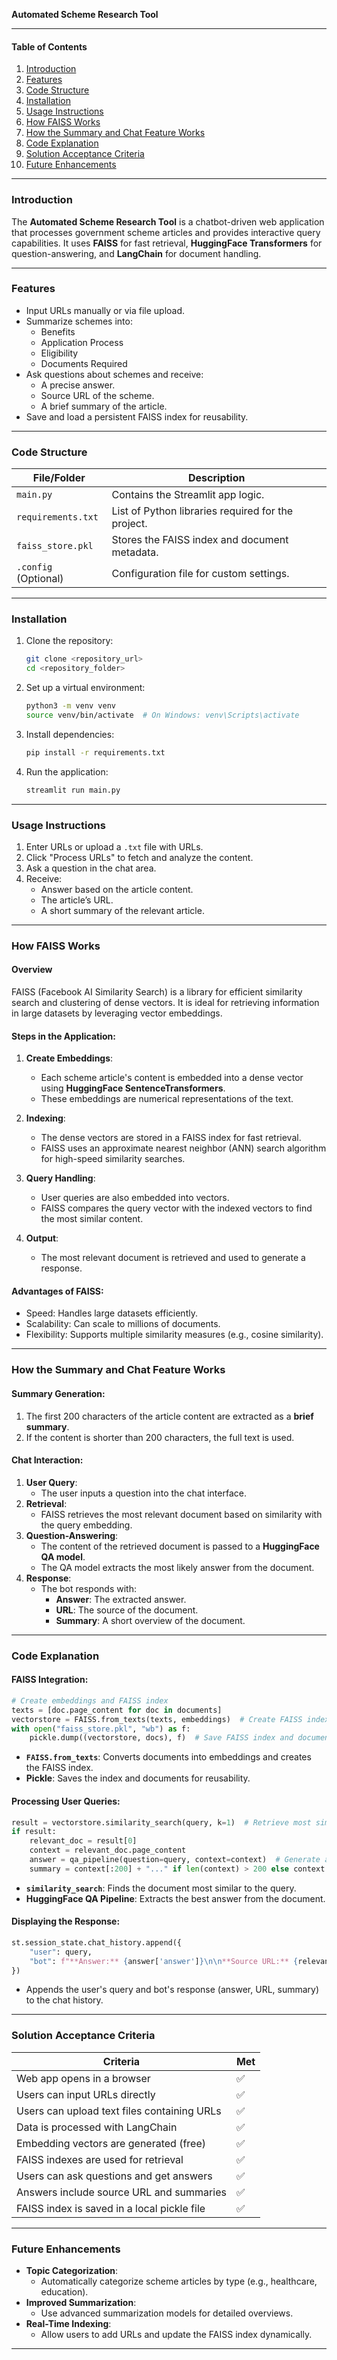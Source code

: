**Automated Scheme Research Tool**

---

#### **Table of Contents**
1. [Introduction](#introduction)
2. [Features](#features)
3. [Code Structure](#code-structure)
4. [Installation](#installation)
5. [Usage Instructions](#usage-instructions)
6. [How FAISS Works](#how-faiss-works)
7. [How the Summary and Chat Feature Works](#how-the-summary-and-chat-feature-works)
8. [Code Explanation](#code-explanation)
9. [Solution Acceptance Criteria](#solution-acceptance-criteria)
10. [Future Enhancements](#future-enhancements)

---

### **Introduction**

The **Automated Scheme Research Tool** is a chatbot-driven web application that processes government scheme articles and provides interactive query capabilities. It uses **FAISS** for fast retrieval, **HuggingFace Transformers** for question-answering, and **LangChain** for document handling.

---

### **Features**

- Input URLs manually or via file upload.
- Summarize schemes into:
  - Benefits
  - Application Process
  - Eligibility
  - Documents Required
- Ask questions about schemes and receive:
  - A precise answer.
  - Source URL of the scheme.
  - A brief summary of the article.
- Save and load a persistent FAISS index for reusability.

---

### **Code Structure**

| File/Folder          | Description                                                                 |
|----------------------|-----------------------------------------------------------------------------|
| `main.py`            | Contains the Streamlit app logic.                                          |
| `requirements.txt`   | List of Python libraries required for the project.                        |
| `faiss_store.pkl`    | Stores the FAISS index and document metadata.                             |
| `.config` (Optional) | Configuration file for custom settings.                                   |

---

### **Installation**

1. Clone the repository:
   ```bash
   git clone <repository_url>
   cd <repository_folder>
   ```

2. Set up a virtual environment:
   ```bash
   python3 -m venv venv
   source venv/bin/activate  # On Windows: venv\Scripts\activate
   ```

3. Install dependencies:
   ```bash
   pip install -r requirements.txt
   ```

4. Run the application:
   ```bash
   streamlit run main.py
   ```

---

### **Usage Instructions**

1. Enter URLs or upload a `.txt` file with URLs.
2. Click "Process URLs" to fetch and analyze the content.
3. Ask a question in the chat area.
4. Receive:
   - Answer based on the article content.
   - The article’s URL.
   - A short summary of the relevant article.

---

### **How FAISS Works**

#### **Overview**
FAISS (Facebook AI Similarity Search) is a library for efficient similarity search and clustering of dense vectors. It is ideal for retrieving information in large datasets by leveraging vector embeddings.

#### **Steps in the Application**:
1. **Create Embeddings**:
   - Each scheme article's content is embedded into a dense vector using **HuggingFace SentenceTransformers**.
   - These embeddings are numerical representations of the text.

2. **Indexing**:
   - The dense vectors are stored in a FAISS index for fast retrieval.
   - FAISS uses an approximate nearest neighbor (ANN) search algorithm for high-speed similarity searches.

3. **Query Handling**:
   - User queries are also embedded into vectors.
   - FAISS compares the query vector with the indexed vectors to find the most similar content.

4. **Output**:
   - The most relevant document is retrieved and used to generate a response.

#### **Advantages of FAISS**:
- Speed: Handles large datasets efficiently.
- Scalability: Can scale to millions of documents.
- Flexibility: Supports multiple similarity measures (e.g., cosine similarity).

---

### **How the Summary and Chat Feature Works**

#### **Summary Generation**:
1. The first 200 characters of the article content are extracted as a **brief summary**.
2. If the content is shorter than 200 characters, the full text is used.

#### **Chat Interaction**:
1. **User Query**:
   - The user inputs a question into the chat interface.
2. **Retrieval**:
   - FAISS retrieves the most relevant document based on similarity with the query embedding.
3. **Question-Answering**:
   - The content of the retrieved document is passed to a **HuggingFace QA model**.
   - The QA model extracts the most likely answer from the document.
4. **Response**:
   - The bot responds with:
     - **Answer**: The extracted answer.
     - **URL**: The source of the document.
     - **Summary**: A short overview of the document.

---

### **Code Explanation**

#### **FAISS Integration**:
```python
# Create embeddings and FAISS index
texts = [doc.page_content for doc in documents]
vectorstore = FAISS.from_texts(texts, embeddings)  # Create FAISS index
with open("faiss_store.pkl", "wb") as f:
    pickle.dump((vectorstore, docs), f)  # Save FAISS index and documents
```
- **`FAISS.from_texts`**: Converts documents into embeddings and creates the FAISS index.
- **Pickle**: Saves the index and documents for reusability.

#### **Processing User Queries**:
```python
result = vectorstore.similarity_search(query, k=1)  # Retrieve most similar document
if result:
    relevant_doc = result[0]
    context = relevant_doc.page_content
    answer = qa_pipeline(question=query, context=context)  # Generate answer
    summary = context[:200] + "..." if len(context) > 200 else context  # Short summary
```
- **`similarity_search`**: Finds the document most similar to the query.
- **HuggingFace QA Pipeline**: Extracts the best answer from the document.

#### **Displaying the Response**:
```python
st.session_state.chat_history.append({
    "user": query,
    "bot": f"**Answer:** {answer['answer']}\n\n**Source URL:** {relevant_doc.metadata.get('source', 'N/A')}\n\n**Summary:** {summary}"
})
```
- Appends the user's query and bot's response (answer, URL, summary) to the chat history.

---

### **Solution Acceptance Criteria**

| **Criteria**                                | **Met** |
|--------------------------------------------|---------|
| Web app opens in a browser                 | ✅       |
| Users can input URLs directly              | ✅       |
| Users can upload text files containing URLs| ✅       |
| Data is processed with LangChain           | ✅       |
| Embedding vectors are generated (free)     | ✅       |
| FAISS indexes are used for retrieval       | ✅       |
| Users can ask questions and get answers    | ✅       |
| Answers include source URL and summaries   | ✅       |
| FAISS index is saved in a local pickle file| ✅       |

---

### **Future Enhancements**

- **Topic Categorization**:
  - Automatically categorize scheme articles by type (e.g., healthcare, education).
- **Improved Summarization**:
  - Use advanced summarization models for detailed overviews.
- **Real-Time Indexing**:
  - Allow users to add URLs and update the FAISS index dynamically.

---